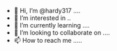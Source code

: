 - 👋 Hi, I’m @hardy317 ....
- 👀 I’m interested in ..
- 🌱 I’m currently learning ....
- 💞️ I’m looking to collaborate on ....
- 📫 How to reach me .....

<!---
hardy317/hardy317 is a ✨ special ✨ repository because its `README.md` (this file) appears on your GitHub profile.
You can click the Preview link to take a look at your changes.
--->

